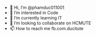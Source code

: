 - 👋 Hi, I’m @phamduc011001
- 👀 I’m interested in Code
- 🌱 I’m currently learning IT
- 💞️ I’m looking to collaborate on HCMUTE
- 📫 How to reach me fb.com.ducitute

<!---
phamduc011001/phamduc011001 is a ✨ special ✨ repository because its `README.md` (this file) appears on your GitHub profile.
You can click the Preview link to take a look at your changes.
--->
